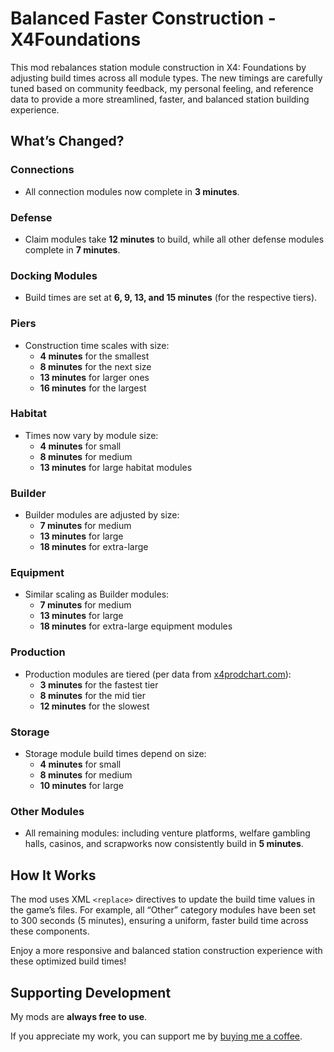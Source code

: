 # Balanced Faster Construction - X4Foundations

This mod rebalances station module construction in X4: Foundations by adjusting build times across all module types. The new timings are carefully tuned based on community feedback, my personal feeling, and reference data to provide a more streamlined, faster, and balanced station building experience.

## What’s Changed?

### Connections

- All connection modules now complete in **3 minutes**.

### Defense

- Claim modules take **12 minutes** to build, while all other defense modules complete in **7 minutes**.

### Docking Modules

- Build times are set at **6, 9, 13, and 15 minutes** (for the respective tiers).

### Piers

- Construction time scales with size:
  - **4 minutes** for the smallest
  - **8 minutes** for the next size
  - **13 minutes** for larger ones
  - **16 minutes** for the largest

### Habitat

- Times now vary by module size:
  - **4 minutes** for small
  - **8 minutes** for medium
  - **13 minutes** for large habitat modules

### Builder

- Builder modules are adjusted by size:
  - **7 minutes** for medium
  - **13 minutes** for large
  - **18 minutes** for extra-large

### Equipment

- Similar scaling as Builder modules:
  - **7 minutes** for medium
  - **13 minutes** for large
  - **18 minutes** for extra-large equipment modules

### Production

- Production modules are tiered (per data from [x4prodchart.com](https://x4prodchart.com/)):
  - **3 minutes** for the fastest tier
  - **8 minutes** for the mid tier
  - **12 minutes** for the slowest

### Storage

- Storage module build times depend on size:
  - **4 minutes** for small
  - **8 minutes** for medium
  - **10 minutes** for large

### Other Modules

- All remaining modules: including venture platforms, welfare gambling halls, casinos, and scrapworks now consistently build in **5 minutes**.

## How It Works

The mod uses XML `<replace>` directives to update the build time values in the game’s files. For example, all “Other” category modules have been set to 300 seconds (5 minutes), ensuring a uniform, faster build time across these components.

Enjoy a more responsive and balanced station construction experience with these optimized build times!

## Supporting Development

My mods are **always free to use**.

If you appreciate my work, you can support me by [buying me a coffee](https://buymeacoffee.com/iomatix).


